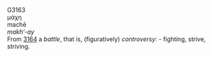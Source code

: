 <body>
  <p>G3163<br>  μάχη  <br> machē  <br><i>makh‘-ay </i><br>From <a href="g3164.htm">3164</a>  a <i>battle</i>, that is, (figuratively) <i>controversy:</i> - fighting, strive, striving.<br></p>
 </body>